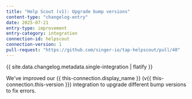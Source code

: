 ```yaml
---
title: "Help Scout (v1): Upgrade bump versions"
content-type: "changelog-entry"
date: 2025-07-21
entry-type: improvement
entry-category: integration
connection-id: helpscout
connection-version: 1
pull-request: "https://github.com/singer-io/tap-helpscout/pull/40"
---
```

{{ site.data.changelog.metadata.single-integration | flatify }}

We've improved our {{ this-connection.display_name }} (v{{ this-connection.this-version }}) integration to upgrade different bump versions to fix errors.